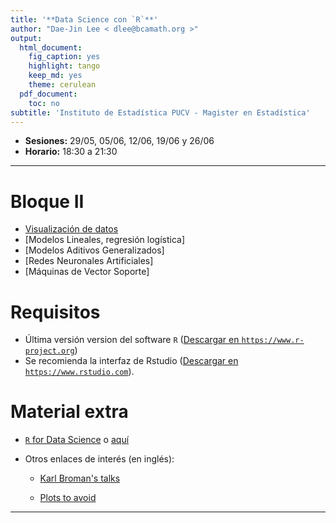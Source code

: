 ```yaml
---
title: '**Data Science con `R`**'
author: "Dae-Jin Lee < dlee@bcamath.org >"
output:
  html_document:
    fig_caption: yes
    highlight: tango
    keep_md: yes
    theme: cerulean
  pdf_document:
    toc: no
subtitle: 'Instituto de Estadística PUCV - Magister en Estadística'
---
```


* **Sesiones:** 29/05, 05/06, 12/06, 19/06 y 26/06
* **Horario:** 18:30 a 21:30

----------------------------

# Bloque II

 * [Visualización de datos](DataViz.html)
 * [Modelos Lineales, regresión logística]
 * [Modelos Aditivos Generalizados]
 * [Redes Neuronales Artificiales]
 * [Máquinas de Vector Soporte]

 
# Requisitos

  * Última versión version del software `R` (<a href="https://www.r-project.org" target="_blank">Descargar en `https://www.r-project.org`</a>)
  * Se recomienda la interfaz de Rstudio (<a href="https://www.rstudio.com" target="_blank">Descargar en `https://www.rstudio.com`</a>).

<!---

```r
install.packages(c("MASS","DAAG","effects","ggplot2","gdata","foreign","Hmisc","xlsx","psych","graphics","gplots","calibrate","corrplot","RgoogleMaps","ggmap"))
```
--->


<!--* **Download all material** [here](http://idaejin.github.io/bcam-courses/neiker-2016/material.zip)
-->


# Material extra

  * [`R` for Data Science](http://r4ds.had.co.nz/) o [aquí](http://courses.had.co.nz/)

  * Otros enlaces de interés (en inglés):
  
      + [Karl Broman's talks](http://kbroman.org/pages/talks.html)
      
      + [Plots to avoid](http://genomicsclass.github.io/book/pages/plots_to_avoid.html)
      
      
-----------------------------------------------------

<!--
**Contacto**

  **email:** dlee[at]bcamath.org / lee.daejin[at]gmail.com

  **Github** [idaejin](https://github.com/idaejin/)

  **BCAM webpage** [dlee](http://www.bcamath.org/en/people/dlee)
<img src="http://www.datahack.es/wp-content/uploads/2015/10/LogoWhite.png" style="width: 150px;" align="right">
-->

